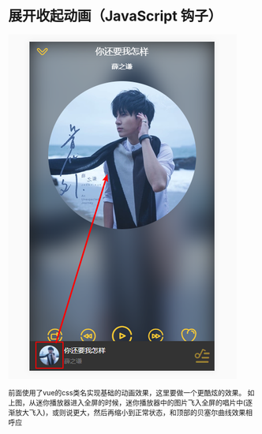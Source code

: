 # 展开收起动画（JavaScript 钩子）

![](/assets/musicapp/播放器展开收起动画js.png)

前面使用了vue的css类名实现基础的动画效果，这里要做一个更酷炫的效果。
如上图，从迷你播放器进入全屏的时候，迷你播放器中的图片飞入全屏的唱片中(逐渐放大飞入)，或则说更大，然后再缩小到正常状态，和顶部的贝塞尔曲线效果相呼应